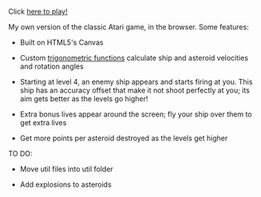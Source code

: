 Click <a href="http://rawgit.com/mtdoss/blasteroids/master/index.html">here to play!</a>

My own version of the classic Atari game, in the browser. Some features:

* Built on HTML5's Canvas

* Custom <a href="https://github.com/mtdoss/Blasteroids/blob/master/lib/utils.js#L14">trigonometric functions</a> calculate ship and asteroid velocities and rotation angles

* Starting at level 4, an enemy ship appears and starts firing at you. This ship
has an accuracy offset that make it not shoot perfectly at you; its aim gets 
better as the levels go higher!

* Extra bonus lives appear around the screen; fly your ship over them to get 
extra lives

* Get more points per asteroid destroyed as the levels get higher

TO DO:

* Move util files into util folder

* Add explosions to asteroids
